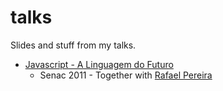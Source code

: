 talks
=====

Slides and stuff from my talks.


- [Javascript - A Linguagem do Futuro](2011-javascript-a_linguagem_do_futuro/)
	* Senac 2011 - Together with [Rafael Pereira](www.github.com/rlpereira/)
